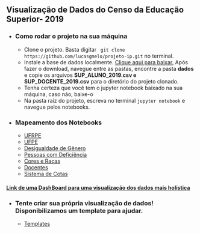 ## Visualização de Dados do Censo da Educação Superior- 2019

* ### Como rodar o projeto na sua máquina
  * Clone o projeto. Basta digitar ` git clone https://github.com/lucasgmelo/projeto-ip.git` no terminal.
  * Instale a base de dados localmente. [Clique aqui para baixar.](https://download.inep.gov.br/microdados/microdados_educacao_superior_2019.zip) Após fazer o download, navegue entre as pastas, encontre a pasta **dados** e copie os arquivos **SUP_ALUNO_2019.csv e SUP_DOCENTE_2019.csv** para o diretório do projeto clonado.
  * Tenha certeza que você tem o jupyter notebook baixado na sua máquina, caso não, baixe-o
  * Na pasta raiz do projeto, escreva no terminal `jupyter notebook` e navegue pelos notebooks.

* ### Mapeamento dos Notebooks
  * [UFRPE](https://github.com/lucasgmelo/projeto-ip/blob/main/ufrpe_analise.ipynb)
  * [UFPE](https://github.com/lucasgmelo/projeto-ip/blob/main/ufpe_analise.ipynb)
  * [Desigualdade de Gênero](https://github.com/lucasgmelo/projeto-ip/blob/main/analise_idmed.ipynb)
  * [Pessoas com Deficiência](https://github.com/lucasgmelo/projeto-ip/blob/main/deficiencia_analise.ipynb)
  * [Cores e Raças](https://github.com/lucasgmelo/projeto-ip/blob/main/analise_racas.ipynb)
  * [Docentes](https://github.com/lucasgmelo/projeto-ip/blob/main/analise_docentes.ipynb)
  * [Sistema de Cotas](https://github.com/lucasgmelo/projeto-ip/blob/main/analise_cotistas.ipynb)

#### [Link de uma DashBoard para uma visualização dos dados mais holística](https://data-dashboard.vercel.app/)

* ### Tente criar sua própria visualização de dados! Disponibilizamos um template para ajudar.
  * [Templates](https://github.com/lucasgmelo/projeto-ip/blob/main/template.ipynb)
